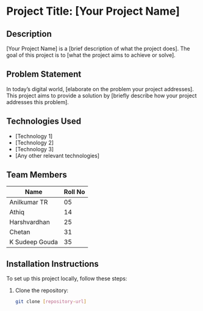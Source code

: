 # Project Title: [Your Project Name]

## Description
[Your Project Name] is a [brief description of what the project does]. The goal of this project is to [what the project aims to achieve or solve].

## Problem Statement
In today’s digital world, [elaborate on the problem your project addresses]. This project aims to provide a solution by [briefly describe how your project addresses this problem].

## Technologies Used
- [Technology 1]
- [Technology 2]
- [Technology 3]
- [Any other relevant technologies]

## Team Members
| Name               | Roll No |
|--------------------|---------|
| Anilkumar TR       | 05      |
| Athiq              | 14      |
| Harshvardhan       | 25      |
| Chetan             | 31      |
| K Sudeep Gouda     | 35      |

## Installation Instructions
To set up this project locally, follow these steps:
1. Clone the repository:
   ```bash
   git clone [repository-url]
